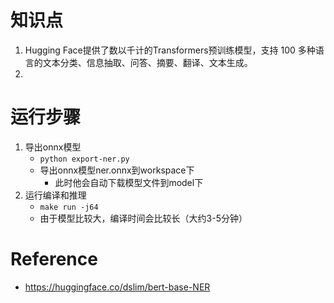# 知识点
1. Hugging Face提供了数以千计的Transformers预训练模型，支持 100 多种语言的文本分类、信息抽取、问答、摘要、翻译、文本生成。
2. 
# 运行步骤
1. 导出onnx模型
    - `python export-ner.py`
    - 导出onnx模型ner.onnx到workspace下
        - 此时他会自动下载模型文件到model下
2. 运行编译和推理
    - `make run -j64`
    - 由于模型比较大，编译时间会比较长（大约3-5分钟）

# Reference
- https://huggingface.co/dslim/bert-base-NER